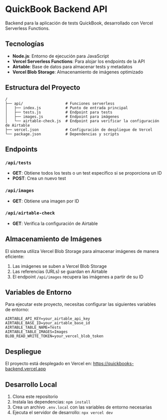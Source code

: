 # QuickBook Backend API

Backend para la aplicación de tests QuickBook, desarrollado con Vercel Serverless Functions.

## Tecnologías

- **Node.js**: Entorno de ejecución para JavaScript
- **Vercel Serverless Functions**: Para alojar los endpoints de la API
- **Airtable**: Base de datos para almacenar tests y metadatos
- **Vercel Blob Storage**: Almacenamiento de imágenes optimizado

## Estructura del Proyecto

```
/
├── api/                   # Funciones serverless
│   ├── index.js           # Punto de entrada principal
│   ├── tests.js           # Endpoint para tests
│   ├── images.js          # Endpoint para imágenes
│   └── airtable-check.js  # Endpoint para verificar la configuración de Airtable
├── vercel.json            # Configuración de despliegue de Vercel
└── package.json           # Dependencias y scripts
```

## Endpoints

### `/api/tests`

- **GET**: Obtiene todos los tests o un test específico si se proporciona un ID
- **POST**: Crea un nuevo test

### `/api/images`

- **GET**: Obtiene una imagen por ID

### `/api/airtable-check`

- **GET**: Verifica la configuración de Airtable

## Almacenamiento de Imágenes

El sistema utiliza Vercel Blob Storage para almacenar imágenes de manera eficiente:

1. Las imágenes se suben a Vercel Blob Storage
2. Las referencias (URLs) se guardan en Airtable
3. El endpoint `/api/images` recupera las imágenes a partir de su ID

## Variables de Entorno

Para ejecutar este proyecto, necesitas configurar las siguientes variables de entorno:

```
AIRTABLE_API_KEY=your_airtable_api_key
AIRTABLE_BASE_ID=your_airtable_base_id
AIRTABLE_TABLE_NAME=Tests
AIRTABLE_TABLE_IMAGES=Images
BLOB_READ_WRITE_TOKEN=your_vercel_blob_token
```

## Despliegue

El proyecto está desplegado en Vercel en: https://quickbooks-backend.vercel.app

## Desarrollo Local

1. Clona este repositorio
2. Instala las dependencias: `npm install`
3. Crea un archivo `.env.local` con las variables de entorno necesarias
4. Ejecuta el servidor de desarrollo: `npx vercel dev` 